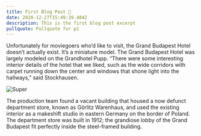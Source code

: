 ```yaml
---
title: First Blog Post 👀
date: 2020-12-27T15:49:39.484Z
description: This is the first blog post excerpt
pullquote: Pullquote for p1
---
```

Unfortunately for moviegoers who’d like to visit, the Grand Budapest Hotel doesn’t actually exist. It’s a miniature model. The Grand Budapest Hotel was largely modeled on the Grandhotel Pupp. “There were some interesting interior details of the hotel that we liked, such as the wide corridors with carpet running down the center and windows that shone light into the hallways,” said Stockhausen.



![Super](/img/colophon.gif "SuperTitle")



The production team found a vacant building that housed a now defunct department store, known as Görlitz Warenhaus, and used the existing interior as a makeshift studio in eastern Germany on the border of Poland. The department store was built in 1912; the grandiose lobby of the Grand Budapest fit perfectly inside the steel-framed building.